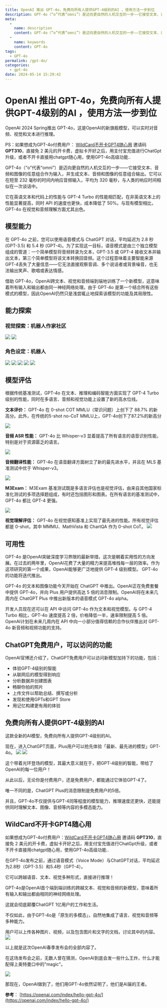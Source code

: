 ```yaml
---
title: OpenAI 推出 GPT-4o，免费向所有人提供GPT-4级别的AI ，使用方法一步到位
description: GPT-4o（“o”代表“omni”）是迈向更自然的人机交互的一步——它接受文本、音频和图像的任意组合作为输入，并生成文本、音频和图像的任意组合输出
meta: 
  - 
    name: description
    content: GPT-4o（“o”代表“omni”）是迈向更自然的人机交互的一步——它接受文本、音频和图像的任意组合作为输入，并生成文本、音频和图像的任意组合输出
  - 
    name: keywords
    content: GPT-4o
tags: 
  - GPT-4o
permalink: /gpt-4o/
categories: 
  - gpt-4o
date: 2024-05-14 15:29:42
---
```

# OpenAI 推出 GPT-4o，免费向所有人提供GPT-4级别的AI ，使用方法一步到位

OpenAI 2024 Spring推出 GPT-4o，这是OpenAI的新旗舰模型，可以实时对音频、视觉和文本进行推理。

PS：如果想成为GPT-4o付费用户： [WildCard不开卡GPT4随心用](https://bewildcard.com/i/GPT929)  邀请码 **GPT310**，直接免 2 美元的开卡费，虚拟卡开好之后，用支付宝充值进行ChatGpt升级，或者不开卡直接用chatgpt随心用，使用GPT-4o高级功能..

GPT-4o（“o”代表“omni”）是迈向更自然的人机交互的一步——它接受文本、音频和图像的任意组合作为输入，并生成文本、音频和图像的任意组合输出。它可以在短至 232 毫秒的时间内响应音频输入，平均为 320 毫秒，与人类的响应时间相似在一次谈话中。

它在英语文本和代码上的性能与 GPT-4 Turbo 的性能相匹配，在非英语文本上的性能显著提高，同时 API 的速度也更快，成本降低了 50%。与现有模型相比，GPT-4o 在视觉和音频理解方面尤其出色。


## 模型能力

在 GPT-4o 之前，您可以使用语音模式与 ChatGPT 对话，平均延迟为 2.8 秒 (GPT-3.5) 和 5.4 秒 (GPT-4)。为了实现这一目标，语音模式是由三个独立模型组成的管道：一个简单模型将音频转录为文本，GPT-3.5 或 GPT-4 接收文本并输出文本，第三个简单模型将该文本转换回音频。这个过程意味着主要智能来源GPT-4丢失了大量信息——它无法直接观察音调、多个说话者或背景噪音，也无法输出笑声、歌唱或表达情感。

借助 GPT-4o，OpenAI跨文本、视觉和音频端到端地训练了一个新模型，这意味着所有输入和输出都由同一神经网络处理。由于 GPT-4o 是第一个结合所有这些模式的模型，因此OpenAI仍然只是浅尝辄止地探索该模型的功能及其局限性。

## 能力探索

### 视觉探索：机器人作家社区

![](https://hlplch.aliyuntm.com/chatgpt/5142.png)
![](https://hlplch.aliyuntm.com/chatgpt/5143.png)

### 角色设定：机器人

![](https://hlplch.aliyuntm.com/chatgpt/5144.png)
![](https://hlplch.aliyuntm.com/chatgpt/5145.png)
![](https://hlplch.aliyuntm.com/chatgpt/5146.png)
![](https://hlplch.aliyuntm.com/chatgpt/5147.png)
![](https://hlplch.aliyuntm.com/chatgpt/5148.png)

## 模型评估
根据传统基准测试，GPT-4o 在文本、推理和编码智能方面实现了 GPT-4 Turbo 级别的性能，同时在多语言、音频和视觉功能上设置了新的高水位线。

**文本评价：** GPT-4o 在 0-shot COT MMLU（常识问题）上创下了 88.7% 的新高分。此外，在传统的5-shot no-CoT MMLU上，GPT-4o创下了87.2%的新高分

![](https://hlplch.aliyuntm.com/chatgpt/5149.png)

**音频 ASR 性能：**  GPT-4o 比 Whisper-v3 显着提高了所有语言的语音识别性能，特别是对于资源匮乏的语言。

![](https://hlplch.aliyuntm.com/chatgpt/5150.png)

**音频翻译性能：**  GPT-4o 在语音翻译方面树立了新的最先进水平，并且在 MLS 基准测试中优于 Whisper-v3。

![](https://hlplch.aliyuntm.com/chatgpt/5151.png)

**M3Exam：**  M3Exam 基准测试既是多语言评估也是视觉评估，由来自其他国家标准化测试的多项选择题组成，有时还包括图形和图表。在所有语言的基准测试中，GPT-4o 都比 GPT-4 更强。 

![](https://hlplch.aliyuntm.com/chatgpt/5152.png)

**视觉理解评估：**  GPT-4o 在视觉感知基准上实现了最先进的性能。所有视觉评估都是 0-shot，其中 MMMU、MathVista 和 ChartQA 作为 0-shot CoT。
![](https://hlplch.aliyuntm.com/chatgpt/5153.png)

## 可用性

GPT-4o 是OpenAI突破深度学习界限的最新举措，这次是朝着实用性的方向发展。在过去的两年里，OpenAI花费了大量的精力来提高堆栈每一层的效率。作为这项研究的第一个成果，OpenAI能够更广泛地提供 GPT-4 级别模型。 GPT-4o 的功能将迭代推出。

GPT-4o 的文本和图像功能今天开始在 ChatGPT 中推出。OpenAI正在免费套餐中提供 GPT-4o，并向 Plus 用户提供高达 5 倍的消息限制。OpenAI将在未来几周内在 ChatGPT Plus 中推出新版本的语音模式 GPT-4o alpha。

开发人员现在还可以在 API 中访问 GPT-4o 作为文本和视觉模型。与 GPT-4 Turbo 相比，GPT-4o 速度提高 2 倍，价格降低一半，速率限制提高 5 倍。OpenAI计划在未来几周内在 API 中向一小部分值得信赖的合作伙伴推出对 GPT-4o 新音频和视频功能的支持。


## ChatGPT免费用户，可以访问的功能

OpenAI官博还介绍了，ChatGPT免费用户可以访问新模型加持下的功能，包括：
- 体验GPT-4级别的智能
- 从联网后的模型得到响应
- 分析数据并创建图表
- 畅聊你拍的照片
- 上传文件以帮助总结、撰写或分析
- 发现和使用GPTs和GPT Store
- 用记忆构建更有用的体验

## 免费向所有人提供GPT-4级别的AI
  这款全新的AI模型，免费向所有人提供GPT-4级别的AI。

  现在，进入ChatGPT页面，Plus用户可以抢先体验「最新、最先进的模型」GPT-4o。
  ![](https://hlplch.aliyuntm.com/chatgpt/5154.png)
  ![](https://hlplch.aliyuntm.com/chatgpt/5155.png)

  这个带着光环登场的模型，其最大意义就在于，把GPT-4级别的智能，带给了OpenAI的每一位用户！

  从此以后，无论你是付费用户，还是免费用户，都能通过它体验GPT-4了。

  唯一不同的是，ChatGPT Plus的消息限制是免费用户的5倍。

  并且，GPT-4o不仅提供与GPT-4同等程度的模型能力，推理速度还更快，还能提供同时理解文本、图像、音频等内容的多模态能力。

## WildCard不开卡GPT4随心用

  如果想成为GPT-4o付费用户：[WildCard不开卡GPT4随心用](https://bewildcard.com/i/GPT929)  邀请码 **GPT310**，直接免 2 美元的开卡费，虚拟卡开好之后，用支付宝充值进行ChatGpt升级，或者不开卡直接用chatgpt随心用，使用GPT-4o高级功能..

  在GPT-4o发布之前，通过语音模式（Voice Mode）与ChatGPT对话，平均延迟为2.8秒（GPT-3.5）和5.4秒（GPT-4）。

  它可以跨越语音、文本、视觉多种形式，直接进行推理！

  GPT-4o是OpenAI首个端到端训练的跨越文本、视觉和音频的新模型，意味着所有输入和输出都由相同的神经网络处理。

  这就会彻底颠覆ChatGPT 1亿用户的工作和生活。

  不仅如此，由于GPT-4o是「原生的多模态」，自然地集成了语言、视觉和音频等多种能力。

  用户可以上传各种图片、视频，以及包含图片和文字的文档，讨论其中的内容。
  ![](https://hlplch.aliyuntm.com/chatgpt/5156.png)

  以上就是这次OpenAI春季发布会的全部内容了。

  在这场发布会之前，无数人曾在猜测，OpenAI到底会发一些什么王炸，什么才能配得上奥特曼口中的"magic"。

  ![](https://hlplch.aliyuntm.com/chatgpt/5157.png)

  那现在，OpenAI做到了，他们用GPT-4o依然证明了，他们是AI届的王者。
  
**参考**：
[https://openai.com/index/hello-gpt-4o/](https://openai.com/index/hello-gpt-4o/)